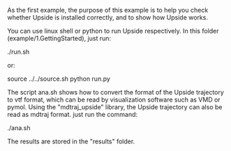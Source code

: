 As the first example, the purpose of this example is to help you check whether Upside is installed correctly, and to show how Upside works.

You can use linux shell or python to run Upside respectively. In this folder (example/1.GettingStarted), just run:

./run.sh

or:

source ../../source.sh
python run.py


The script ana.sh shows how to convert the format of the Upside trajectory to vtf format, which can be read by visualization software such as VMD or pymol. Using the "mdtraj_upside" library, the Upside trajectory can also be read as mdtraj format.
just run the command:

./ana.sh

The results are stored in the "results" folder.
